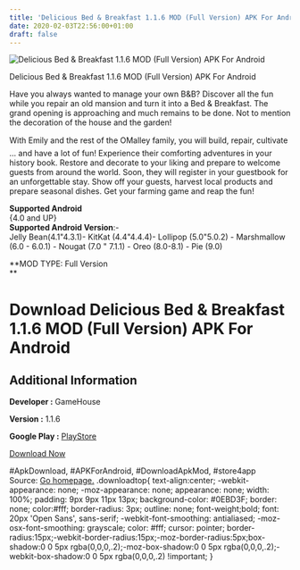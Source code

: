 ```yaml
---
title: 'Delicious Bed & Breakfast 1.1.6 MOD (Full Version) APK For Android'
date: 2020-02-03T22:56:00+01:00
draft: false
---
```


![Delicious Bed & Breakfast 1.1.6 MOD (Full Version) APK For Android](https://i0.wp.com/apkhome.net/wp-content/uploads/2020/02/Delicious-Bed-Breakfast-1.1.6-MOD-Full-Version.png "Delicious Bed & Breakfast 1.1.6 MOD (Full Version) APK For Android")

  

Delicious Bed & Breakfast 1.1.6 MOD (Full Version) APK For Android

Have you always wanted to manage your own B&B? Discover all the fun while you repair an old mansion and turn it into a Bed & Breakfast. The grand opening is approaching and much remains to be done. Not to mention the decoration of the house and the garden!

With Emily and the rest of the OMalley family, you will build, repair, cultivate ... and have a lot of fun! Experience their comforting adventures in your history book. Restore and decorate to your liking and prepare to welcome guests from around the world. Soon, they will register in your guestbook for an unforgettable stay. Show off your guests, harvest local products and prepare seasonal dishes. Get your farming game and reap the fun!

**Supported Android**  
{4.0 and UP}  
**Supported Android Version**:-  
Jelly Bean(4.1"4.3.1)- KitKat (4.4"4.4.4)- Lollipop (5.0"5.0.2) - Marshmallow (6.0 - 6.0.1) - Nougat (7.0 " 7.1.1) - Oreo (8.0-8.1) - Pie (9.0)

**MOD TYPE: Full Version  
**

Download Delicious Bed & Breakfast 1.1.6 MOD (Full Version) APK For Android
===========================================================================

Additional Information
----------------------

**Developer :** GameHouse

**Version :** 1.1.6

**Google Play :** [PlayStore](https://play.google.com/store/apps/details?id=com.gamehouse.deliciousmatch3)

  

[Download Now](https://store4app.co/post/delicious-bed-amp-breakfast-1-1-6-mod-full-version-apk-for-android_1580758953)

  
#ApkDownload, #APKForAndroid, #DownloadApkMod, #store4app  
Source: [Go homepage.](https://store4app.co/post/delicious-bed-amp-breakfast-1-1-6-mod-full-version-apk-for-android_1580758953) .downloadtop{ text-align:center; -webkit-appearance: none; -moz-appearance: none; appearance: none; width: 100%; padding: 9px 9px 11px 13px; background-color: #0EBD3F; border: none; color:#fff; border-radius: 3px; outline: none; font-weight;bold; font: 20px 'Open Sans', sans-serif; -webkit-font-smoothing: antialiased; -moz-osx-font-smoothing: grayscale; color: #fff; cursor: pointer; border-radius:15px;-webkit-border-radius:15px;-moz-border-radius:5px;box-shadow:0 0 5px rgba(0,0,0,.2);-moz-box-shadow:0 0 5px rgba(0,0,0,.2);-webkit-box-shadow:0 0 5px rgba(0,0,0,.2) !important; }